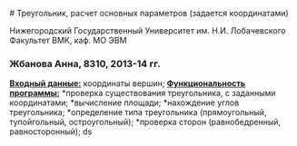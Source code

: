 ﻿﻿# Треугольник, расчет основных параметров (задается координатами)

Нижегородский Государственный Университет им. Н.И. Лобачевского  
Факультет ВМК, каф. МО ЭВМ

### Жбанова Анна, 8310, 2013-14 гг.

<u>**Входный данные:**</u>
	координаты вершин;
<u>**Функциональность программы:**</u>
	*проверка существования треугольника, с заданными координатами;
	*вычисление площади;
	*нахождение углов треугольника;
	*определение типа треугольника (прямоугольный, тупойгольный, остроугольный);
	*проверка сторон (равнобедренный, равносторонный);
ds

